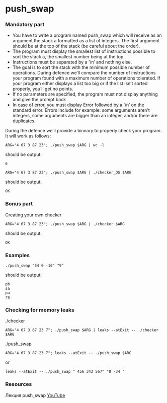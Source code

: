 # push_swap

### Mandatory part
- You have to write a program named push_swap which will receive as an argument the stack a formatted as a list of integers. The first argument should be at the top of the stack (be careful about the order).
- The program must display the smallest list of instructions possible to sort the stack a, the smallest number being at the top.
- Instructions must be separated by a ’\n’ and nothing else.
- The goal is to sort the stack with the minimum possible number of operations.
During defence we’ll compare the number of instructions your program found with a maximum number of operations tolerated. If your program either displays a list too big or if the list isn’t sorted properly, you’ll get no points.
- If no parameters are specified, the program must not display anything and give the
prompt back
- In case of error, you must display Error followed by a ’\n’ on the standard error. Errors include for example: some arguments aren’t integers, some arguments are bigger than an integer, and/or there are duplicates.

During the defence we’ll provide a binnary to properly check your program. It will work as follows:
```
ARG="4 67 3 87 23"; ./push_swap $ARG | wc -l
```
should be output:
```
6
```
```
ARG="4 67 3 87 23"; ./push_swap $ARG | ./checker_OS $ARG
```
should be output:
```
OK
```

### Bonus part
Creating your own checker
```
ARG="4 67 3 87 23"; ./push_swap $ARG | ./checker $ARG
```
should be output:
```
OK
```

### Examples
```
./push_swap "54 0 -16" "9"
```
should be output:
```
pb
sa
pa
ra
```

### Checking for memory leaks
./checker
```
ARG="4 67 3 87 23 7"; ./push_swap $ARG | leaks --atExit -- ./checker $ARG
```
./push_swap
```
ARG="4 67 3 87 23 7"; leaks --atExit -- ./push_swap $ARG
```
or
```
leaks --atExit -- ./push_swap " 456 343 567" "0 -34 "
```
### Resources
Лекция push_swap [YouTube](https://www.youtube.com/watch?v=98r9uhjPveE)


